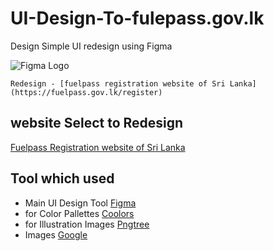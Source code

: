 


# UI-Design-To-fulepass.gov.lk

Design Simple UI redesign using Figma

![Figma Logo](https://upload.wikimedia.org/wikipedia/commons/thumb/3/33/Figma-logo.svg/400px-Figma-logo.svg.png?20190122211436=50x50)

```Redesign - [fuelpass registration website of Sri Lanka](https://fuelpass.gov.lk/register)```

## website Select to Redesign

[Fuelpass Registration website of Sri Lanka](https://fuelpass.gov.lk/register)

## Tool which used

- Main UI Design Tool [Figma](https://www.figma.com/)
- for Color Pallettes [Coolors](https://coolors.co/)
- for Illustration Images [Pngtree](https://pngtree.com/)
- Images [Google](https://www.google.lk/imghp?hl=en&authuser=0&ogbl)



